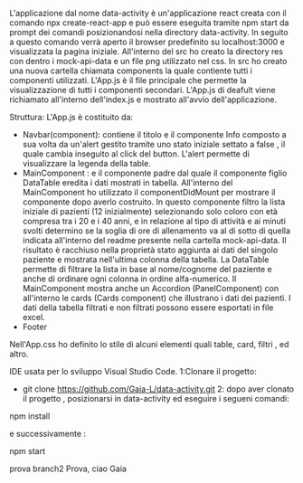 L'applicazione dal nome data-activity è un'applicazione react creata con il comando npx create-react-app e può essere eseguita tramite npm start da prompt dei comandi posizionandosi nella directory data-activity. In seguito a questo comando verrà aperto il browser predefinito su localhost:3000 e visualizzata la pagina iniziale. 
All'interno del src ho creato la directory res con dentro i mock-api-data e un file png utilizzato nel css. 
In src ho creato una nuova cartella chiamata components la quale contiente tutti i componenti utilizzati.
L'App.js è il file principale che permette la visualizzazione di tutti i componenti secondari.
L'App.js di deafult viene richiamato all'interno dell'index.js e mostrato all'avvio dell'applicazione. 

Struttura: 
L'App.js è costituito da:
- Navbar(component):
    contiene il titolo e il componente Info composto a sua volta da un'alert gestito tramite uno stato iniziale settato a false , il quale cambia inseguito al click del button. L'alert permette di visualizzare la legenda della table. 
- MainComponent :
   e il componente padre dal quale il componente figlio DataTable eredita  i dati mostrati in tabella. All'interno del MainComponent ho utilizzato il componentDidMount per mostrare il componente dopo averlo costruito. In questo componente filtro la lista iniziale di pazienti (12 inizialmente) selezionando solo coloro con età compresa tra i 20 e i 40 anni, e in relazione al tipo di attività e ai minuti svolti determino se la soglia di ore di allenamento va al di sotto di quella indicata all'interno del readme presente nella cartella mock-api-data. Il risultato è racchiuso nella proprietà stato aggiunta ai dati del singolo paziente e mostrata nell'ultima colonna della tabella. 
   La DataTable permette di filtrare la lista in base al nome/cognome del paziente e anche di ordinare ogni colonna in ordine alfa-numerico. 
   Il MainComponent mostra anche un Accordion (PanelComponent) con all'interno le cards (Cards component) che illustrano i dati dei pazienti. I dati della tabella filtrati e non filtrati possono essere esportati in file excel. 
- Footer

Nell'App.css ho definito lo stile di alcuni elementi quali table, card, filtri , ed altro. 

IDE usata per lo sviluppo Visual Studio Code.
1:Clonare il progetto: 
- git clone https://github.com/Gaia-L/data-activity.git
2: dopo aver clonato il progetto , posizionarsi in data-activity ed eseguire i segueni comandi:

npm install 

e successivamente : 

npm start 

prova branch2
Prova, ciao Gaia
